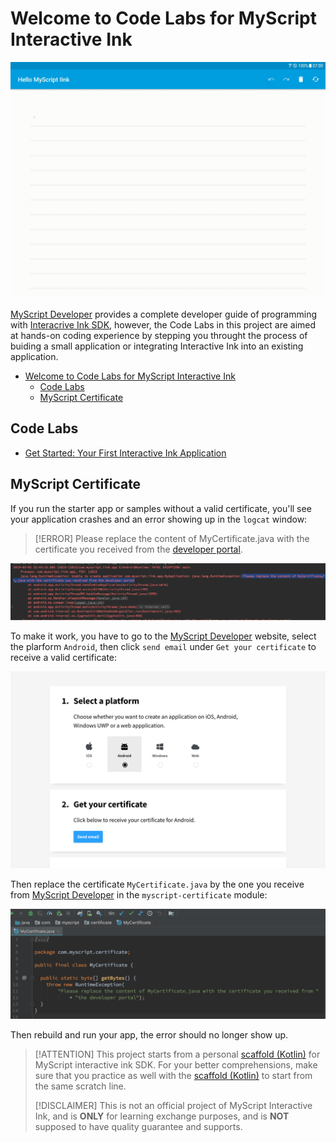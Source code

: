Welcome to Code Labs for MyScript Interactive Ink
=================================================

![app-starter-preview](docs/images/app/starter/preview.gif)

[MyScript Developer](https://developer.myscript.com/) provides a complete developer guide of programming with [Interacrive Ink SDK](https://developer.myscript.com/docs/interactive-ink/1.3/overview/about/), however, the Code Labs in this project are aimed at hands-on coding experience by stepping you throught the process of buiding a small application or integrating Interactive Ink into an existing application.

- [Welcome to Code Labs for MyScript Interactive Ink](#welcome-to-code-labs-for-myscript-interactive-ink)
  - [Code Labs](#code-labs)
  - [MyScript Certificate](#myscript-certificate)

Code Labs
---------

- [Get Started: Your First Interactive Ink Application](app/starter)

MyScript Certificate
--------------------

If you run the starter app or samples without a valid certificate, you'll see your application crashes and an error showing up in the `logcat` window:

> [!ERROR]
> Please replace the content of MyCertificate.java with the certificate you received from the [developer portal](https://developer.myscript.com/getting-started).

![invalid-certificate.png](docs/images/myscript/certificate-error.png)

To make it work, you have to go to the [MyScript Developer](https://developer.myscript.com/getting-started) website, select the plarform `Android`, then click `send email` under `Get your certificate` to receive a valid certificate:

![get-certificate.png](docs/images/myscript/certificate-get.png)

Then replace the certificate `MyCertificate.java` by the one you receive from [MyScript Developer](https://developer.myscript.com/getting-started) in the `myscript-certificate` module:

![replace-certificate.png](docs/images/myscript/certificate-replace.png)

Then rebuild and run your app, the error should no longer show up.

> [!ATTENTION]
> This project starts from a personal [scaffold (Kotlin)](https://github.com/jingkecn/myscript-iink-scaffold-android-kotlin) for MyScript interactive ink SDK. For your better comprehensions, make sure that you practice as well with the [scaffold (Kotlin)](https://github.com/jingkecn/myscript-iink-scaffold-android-kotlin) to start from the same scratch line.
>
> [!DISCLAIMER]
> This is not an official project of MyScript Interactive Ink, and is **ONLY** for learning exchange purposes, and is **NOT** supposed to have quality guarantee and supports.

